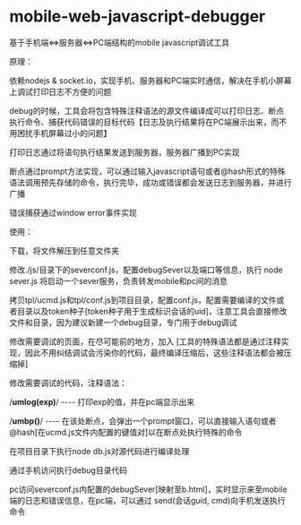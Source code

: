 mobile-web-javascript-debugger
==============================

基于手机端&lt;=>服务器&lt;=>PC端结构的mobile javascript调试工具

原理：

依赖nodejs & socket.io，实现手机、服务器和PC端实时通信，解决在手机小屏幕上调试打印日志不方便的问题

debug的时候，工具会将包含特殊注释语法的源文件编译成可以打印日志、断点执行命令、捕获代码错误的目标代码【日志及执行结果将在PC端展示出来，而不用困扰手机屏幕过小的问题】

打印日志通过将语句执行结果发送到服务器，服务器广播到PC实现

断点通过prompt方法实现，可以通过输入javascript语句或者@hash形式的特殊语法调用预先存储的命令，执行完毕，成功或错误都会发送日志到服务器，并进行广播

错误捕获通过window error事件实现

使用：

下载，将文件解压到任意文件夹

修改./js/目录下的severconf.js，配置debugSever以及端口等信息，执行 node sever.js 将启动一个sever服务，负责转发mobile和pc间的消息

拷贝tpl/ucmd.js和tpl/conf.js到项目目录，配置conf.js，配置需要编译的文件或者目录以及token种子[token种子用于生成标识会话的uid]，注意工具会直接修改文件和目录，因为建议新建一个debug目录，专门用于debug调试

修改需要调试的页面，在尽可能前的地方，加入 <!--umdebug--> [工具的特殊语法都是通过注释实现，因此不用纠结调试会污染你的代码，最终编译压缩后，这些注释语法都会被压缩掉]

修改需要调试的代码，注释语法：

/**umlog(exp)**/ ---- 打印exp的值，并在pc端显示出来

/**umbp()**/     ---- 在该处断点，会弹出一个prompt窗口，可以直接输入语句或者@hash[在ucmd.js文件内配置的键值对]以在断点处执行特殊的命令

在项目目录下执行node db.js对源代码进行编译处理

通过手机访问执行debug目录代码

pc访问severconf.js内配置的debugSever[映射至b.html]，实时显示来至mobile端的日志和错误信息，在pc端，可以通过 send(会话guid, cmd)向手机发送执行命令



